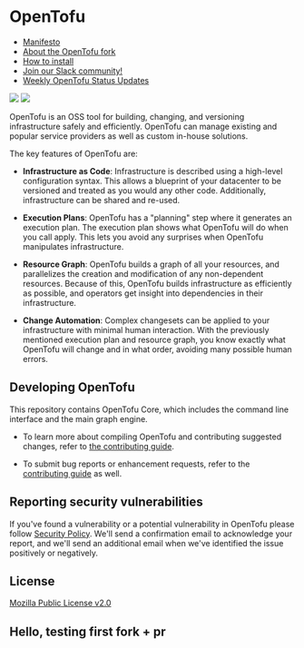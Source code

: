 # OpenTofu

- [Manifesto](https://opentofu.org/manifesto)
- [About the OpenTofu fork](https://opentofu.org/fork)
- [How to install](https://opentofu.org/docs/intro/install)
- [Join our Slack community!](https://opentofu.org/slack)
- [Weekly OpenTofu Status Updates](WEEKLY_UPDATES.md)

![](https://raw.githubusercontent.com/opentofu/brand-artifacts/main/full/transparent/SVG/on-dark.svg#gh-dark-mode-only)
![](https://raw.githubusercontent.com/opentofu/brand-artifacts/main/full/transparent/SVG/on-light.svg#gh-light-mode-only)

OpenTofu is an OSS tool for building, changing, and versioning infrastructure safely and efficiently. OpenTofu can manage existing and popular service providers as well as custom in-house solutions.

The key features of OpenTofu are:

- **Infrastructure as Code**: Infrastructure is described using a high-level configuration syntax. This allows a blueprint of your datacenter to be versioned and treated as you would any other code. Additionally, infrastructure can be shared and re-used.

- **Execution Plans**: OpenTofu has a "planning" step where it generates an execution plan. The execution plan shows what OpenTofu will do when you call apply. This lets you avoid any surprises when OpenTofu manipulates infrastructure.

- **Resource Graph**: OpenTofu builds a graph of all your resources, and parallelizes the creation and modification of any non-dependent resources. Because of this, OpenTofu builds infrastructure as efficiently as possible, and operators get insight into dependencies in their infrastructure.

- **Change Automation**: Complex changesets can be applied to your infrastructure with minimal human interaction. With the previously mentioned execution plan and resource graph, you know exactly what OpenTofu will change and in what order, avoiding many possible human errors.

## Developing OpenTofu

This repository contains OpenTofu Core, which includes the command line interface and the main graph engine.

- To learn more about compiling OpenTofu and contributing suggested changes, refer to [the contributing guide](CONTRIBUTING.md).

- To submit bug reports or enhancement requests, refer to the [contributing guide](CONTRIBUTING.md) as well.

## Reporting security vulnerabilities
If you've found a vulnerability or a potential vulnerability in OpenTofu please follow [Security Policy](https://github.com/opentofu/opentofu/security/policy). We'll send a confirmation email to acknowledge your report, and we'll send an additional email when we've identified the issue positively or negatively.

## License

[Mozilla Public License v2.0](https://github.com/opentofu/opentofu/blob/main/LICENSE)

## Hello, testing first fork + pr
